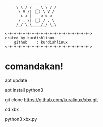       __   ________   __
         \ \ / /  _ \ \ / /
          \ V /| |_) \ V / 
           > < |  _ < > <  
          / . \| |_) / . \ 
         /_/ \_\____/_/ \_\

	<-+-+-+-+-+-+-+-+-+-+-+-+-+-+-+-+-+-+->
	crated by kurdishlinux
        github    : kurdishlinux
	<-+-+-+-+-+-+-+-+-+-+-+-+-+-+-+-+-+-+->




# comandakan!
apt update

apt install python3

git clone https://github.com/kuralinux/xbx.git

cd xbx

python3 xbx.py
